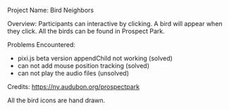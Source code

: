 Project Name:
Bird Neighbors

Overview:
Participants can interactive by clicking. A bird will appear when they click. All the birds can be found in Prospect Park. 

Problems Encountered:
- pixi.js beta version appendChild not working (solved)
- can not add mouse position tracking (solved)
- can not play the audio files (unsolved)

Credits:
https://ny.audubon.org/prospectpark

All the bird icons are hand drawn. 